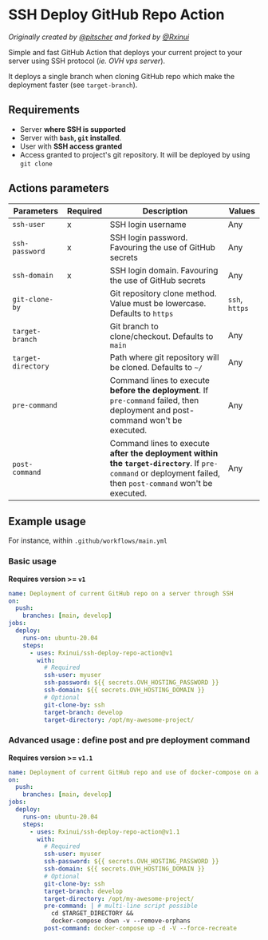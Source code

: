 # SSH Deploy GitHub Repo Action

_Originally created by [@pitscher](https://github.com/pitscher/) and forked by [@Rxinui](https://github.com/Rxinui/)_

Simple and fast GitHub Action that deploys your current project to your server using SSH protocol (_ie. OVH vps server_).

It deploys a single branch when cloning GitHub repo which make the deployment faster (see `target-branch`).

## Requirements

- Server **where SSH is supported**
- Server with **`bash`, `git` installed**.
- User with **SSH access granted**
- Access granted to project's git repository. It will be deployed by using `git clone`

## Actions parameters

| **Parameters**     | **Required** | **Description**                                                                                                                                                | **Values**     |
| ------------------ | ------------ | -------------------------------------------------------------------------------------------------------------------------------------------------------------- | -------------- |
| `ssh-user`         | x            | SSH login username                                                                                                                                             | Any            |
| `ssh-password`     | x            | SSH login password. Favouring the use of GitHub secrets                                                                                                        | Any            |
| `ssh-domain`       | x            | SSH login domain. Favouring the use of GitHub secrets                                                                                                          | Any            |
| `git-clone-by`     |              | Git repository clone method. Value must be lowercase. Defaults to `https`                                                                                      | `ssh`, `https` |
| `target-branch`    |              | Git branch to clone/checkout. Defaults to `main`                                                                                                               | Any            |
| `target-directory` |              | Path where git repository will be cloned. Defaults to `~/`                                                                                                     | Any            |
| `pre-command`      |              | Command lines to execute **before the deployment**. If `pre-command` failed, then deployment and post-command won't be executed.                               | Any            |
| `post-command`     |              | Command lines to execute **after the deployment within the `target-directory`**. If `pre-command` or deployment failed, then `post-command` won't be executed. | Any            |

## Example usage

For instance, within `.github/workflows/main.yml`

### Basic usage

**Requires version >= `v1`**

```yaml
name: Deployment of current GitHub repo on a server through SSH
on:
  push:
    branches: [main, develop]
jobs:
  deploy:
    runs-on: ubuntu-20.04
    steps:
      - uses: Rxinui/ssh-deploy-repo-action@v1
        with:
          # Required
          ssh-user: myuser
          ssh-password: ${{ secrets.OVH_HOSTING_PASSWORD }}
          ssh-domain: ${{ secrets.OVH_HOSTING_DOMAIN }}
          # Optional
          git-clone-by: ssh
          target-branch: develop
          target-directory: /opt/my-awesome-project/
```

### Advanced usage : define post and pre deployment command

**Requires version >= `v1.1`**

```yaml
name: Deployment of current GitHub repo and use of docker-compose on a server through SSH
on:
  push:
    branches: [main, develop]
jobs:
  deploy:
    runs-on: ubuntu-20.04
    steps:
      - uses: Rxinui/ssh-deploy-repo-action@v1.1
        with:
          # Required
          ssh-user: myuser
          ssh-password: ${{ secrets.OVH_HOSTING_PASSWORD }}
          ssh-domain: ${{ secrets.OVH_HOSTING_DOMAIN }}
          # Optional
          git-clone-by: ssh
          target-branch: develop
          target-directory: /opt/my-awesome-project/
          pre-command: | # multi-line script possible
            cd $TARGET_DIRECTORY && 
            docker-compose down -v --remove-orphans
          post-command: docker-compose up -d -V --force-recreate
```
